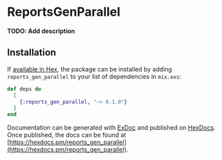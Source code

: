 # ReportsGenParallel

**TODO: Add description**

## Installation

If [available in Hex](https://hex.pm/docs/publish), the package can be installed
by adding `reports_gen_parallel` to your list of dependencies in `mix.exs`:

```elixir
def deps do
  [
    {:reports_gen_parallel, "~> 0.1.0"}
  ]
end
```

Documentation can be generated with [ExDoc](https://github.com/elixir-lang/ex_doc)
and published on [HexDocs](https://hexdocs.pm). Once published, the docs can
be found at [https://hexdocs.pm/reports_gen_parallel](https://hexdocs.pm/reports_gen_parallel).

